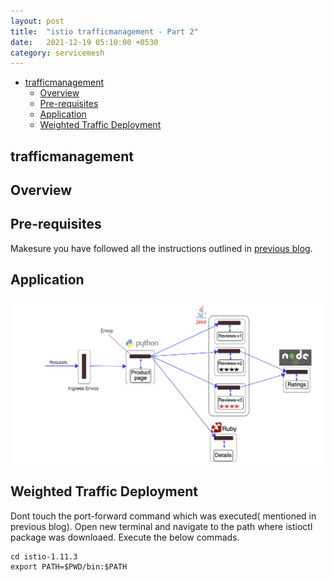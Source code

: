 ```yaml
---
layout: post
title:  "istio trafficmanagement - Part 2"
date:   2021-12-19 05:10:00 +0530
category: servicemesh
---
```


- [trafficmanagement](#trafficmanagement)
   - [Overview](#overview)
   - [Pre-requisites](#pre-requisites)
   - [Application](#application)
   - [Weighted Traffic Deployment](#weighted-traffic-deployment)
     

## trafficmanagement

## Overview


## Pre-requisites

Makesure you have followed all the instructions outlined in [previous blog](https://devopsbypr.in/blog-servicemesh/servicemesh/2021/12/18/Istio-traffic-management-part-1.html).

## Application

![alt text](/assets/images/bookinfo-application.png)

## Weighted Traffic Deployment

Dont touch the port-forward command which was executed( mentioned in previous blog). Open new terminal and navigate to the path where istioctl package was downloaed. Execute the below commads.

```
cd istio-1.11.3
export PATH=$PWD/bin:$PATH
```

